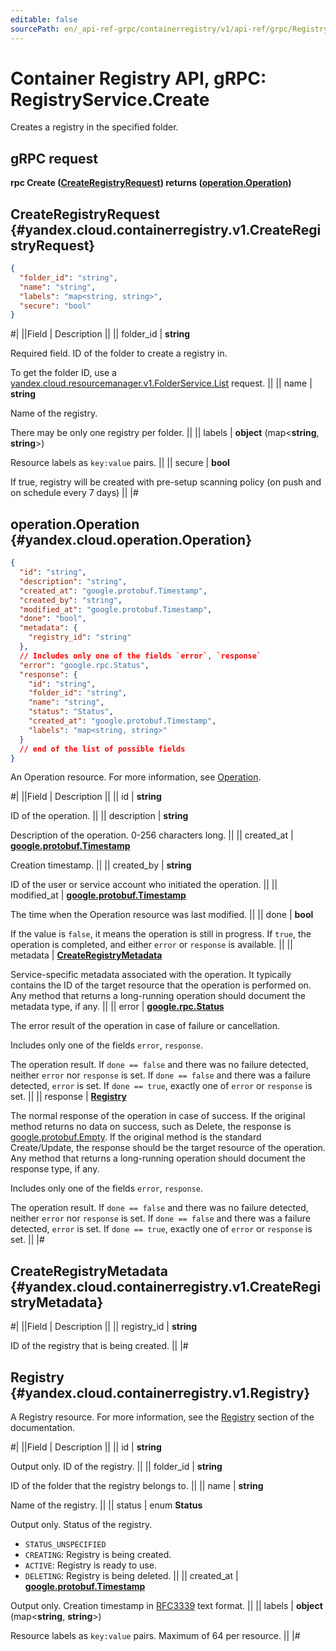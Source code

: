 ```yaml
---
editable: false
sourcePath: en/_api-ref-grpc/containerregistry/v1/api-ref/grpc/Registry/create.md
---
```


# Container Registry API, gRPC: RegistryService.Create

Creates a registry in the specified folder.

## gRPC request

**rpc Create ([CreateRegistryRequest](#yandex.cloud.containerregistry.v1.CreateRegistryRequest)) returns ([operation.Operation](#yandex.cloud.operation.Operation))**

## CreateRegistryRequest {#yandex.cloud.containerregistry.v1.CreateRegistryRequest}

```json
{
  "folder_id": "string",
  "name": "string",
  "labels": "map<string, string>",
  "secure": "bool"
}
```

#|
||Field | Description ||
|| folder_id | **string**

Required field. ID of the folder to create a registry in.

To get the folder ID, use a [yandex.cloud.resourcemanager.v1.FolderService.List](/docs/resource-manager/api-ref/grpc/Folder/list#List) request. ||
|| name | **string**

Name of the registry.

There may be only one registry per folder. ||
|| labels | **object** (map<**string**, **string**>)

Resource labels as `key:value` pairs. ||
|| secure | **bool**

If true, registry will be created with pre-setup scanning policy (on push and on schedule every 7 days) ||
|#

## operation.Operation {#yandex.cloud.operation.Operation}

```json
{
  "id": "string",
  "description": "string",
  "created_at": "google.protobuf.Timestamp",
  "created_by": "string",
  "modified_at": "google.protobuf.Timestamp",
  "done": "bool",
  "metadata": {
    "registry_id": "string"
  },
  // Includes only one of the fields `error`, `response`
  "error": "google.rpc.Status",
  "response": {
    "id": "string",
    "folder_id": "string",
    "name": "string",
    "status": "Status",
    "created_at": "google.protobuf.Timestamp",
    "labels": "map<string, string>"
  }
  // end of the list of possible fields
}
```

An Operation resource. For more information, see [Operation](/docs/api-design-guide/concepts/operation).

#|
||Field | Description ||
|| id | **string**

ID of the operation. ||
|| description | **string**

Description of the operation. 0-256 characters long. ||
|| created_at | **[google.protobuf.Timestamp](https://developers.google.com/protocol-buffers/docs/reference/google.protobuf#timestamp)**

Creation timestamp. ||
|| created_by | **string**

ID of the user or service account who initiated the operation. ||
|| modified_at | **[google.protobuf.Timestamp](https://developers.google.com/protocol-buffers/docs/reference/google.protobuf#timestamp)**

The time when the Operation resource was last modified. ||
|| done | **bool**

If the value is `false`, it means the operation is still in progress.
If `true`, the operation is completed, and either `error` or `response` is available. ||
|| metadata | **[CreateRegistryMetadata](#yandex.cloud.containerregistry.v1.CreateRegistryMetadata)**

Service-specific metadata associated with the operation.
It typically contains the ID of the target resource that the operation is performed on.
Any method that returns a long-running operation should document the metadata type, if any. ||
|| error | **[google.rpc.Status](https://cloud.google.com/tasks/docs/reference/rpc/google.rpc#status)**

The error result of the operation in case of failure or cancellation.

Includes only one of the fields `error`, `response`.

The operation result.
If `done == false` and there was no failure detected, neither `error` nor `response` is set.
If `done == false` and there was a failure detected, `error` is set.
If `done == true`, exactly one of `error` or `response` is set. ||
|| response | **[Registry](#yandex.cloud.containerregistry.v1.Registry)**

The normal response of the operation in case of success.
If the original method returns no data on success, such as Delete,
the response is [google.protobuf.Empty](https://developers.google.com/protocol-buffers/docs/reference/google.protobuf#google.protobuf.Empty).
If the original method is the standard Create/Update,
the response should be the target resource of the operation.
Any method that returns a long-running operation should document the response type, if any.

Includes only one of the fields `error`, `response`.

The operation result.
If `done == false` and there was no failure detected, neither `error` nor `response` is set.
If `done == false` and there was a failure detected, `error` is set.
If `done == true`, exactly one of `error` or `response` is set. ||
|#

## CreateRegistryMetadata {#yandex.cloud.containerregistry.v1.CreateRegistryMetadata}

#|
||Field | Description ||
|| registry_id | **string**

ID of the registry that is being created. ||
|#

## Registry {#yandex.cloud.containerregistry.v1.Registry}

A Registry resource. For more information, see the [Registry](/docs/container-registry/concepts/registry) section of the documentation.

#|
||Field | Description ||
|| id | **string**

Output only. ID of the registry. ||
|| folder_id | **string**

ID of the folder that the registry belongs to. ||
|| name | **string**

Name of the registry. ||
|| status | enum **Status**

Output only. Status of the registry.

- `STATUS_UNSPECIFIED`
- `CREATING`: Registry is being created.
- `ACTIVE`: Registry is ready to use.
- `DELETING`: Registry is being deleted. ||
|| created_at | **[google.protobuf.Timestamp](https://developers.google.com/protocol-buffers/docs/reference/google.protobuf#timestamp)**

Output only. Creation timestamp in [RFC3339](https://www.ietf.org/rfc/rfc3339.txt) text format. ||
|| labels | **object** (map<**string**, **string**>)

Resource labels as `key:value` pairs. Maximum of 64 per resource. ||
|#